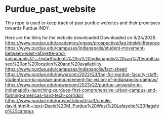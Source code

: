 # Purdue_past_website
This repo is used to keep track of past purdue websites and their promisses towards Purdue INDY.

Here are the links for the website downloaded
Downloaded on 6/24/2025:
https://www.purdue.edu/academics/ogsps/prospective/faq.html#difference
https://www.purdue.edu/campuses/indianapolis/student-movement-between-west-lafayette-and-indianapolis/#:~:text=Students%20in%20Indianapolis%20can%20enroll,based%20on%20location%20and%20availability.
https://www.purdue.edu/campuses/indianapolis/fact-sheet/
https://www.purdue.edu/newsroom/2022/Q3/faq-for-purdue-faculty-staff-students-on-iu-purdue-announcement-for-vision-of-indianapolis-campus/
https://www.purdue.edu/newsroom/2023/Q2/purdue-university-in-indianapolis-launching-purdues-first-comprehensive-urban-campus-and-forming-americas-hard-tech-corridor/
https://www.purdue.edu/provost/about/staff/umulis-david.html#:~:text=David%20M.,Purdue%20West%20Lafayette%20flagship%20campus

